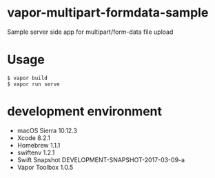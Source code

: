 # vapor-multipart-formdata-sample
Sample server side app for multipart/form-data file upload

# Usage 
```
$ vapor build
$ vapor run serve
```

# development environment
- macOS Sierra 10.12.3
- Xcode 8.2.1
- Homebrew 1.1.1
- swiftenv 1.2.1
- Swift Snapshot DEVELOPMENT-SNAPSHOT-2017-03-09-a
- Vapor Toolbox 1.0.5

